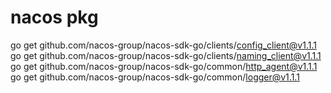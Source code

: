 # nacos pkg
go get github.com/nacos-group/nacos-sdk-go/clients/config_client@v1.1.1
go get github.com/nacos-group/nacos-sdk-go/clients/naming_client@v1.1.1
go get github.com/nacos-group/nacos-sdk-go/common/http_agent@v1.1.1
go get github.com/nacos-group/nacos-sdk-go/common/logger@v1.1.1





